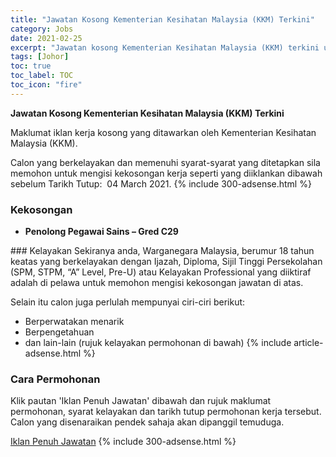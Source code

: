 ```yaml
---
title: "Jawatan Kosong Kementerian Kesihatan Malaysia (KKM) Terkini" 
category: Jobs 
date: 2021-02-25 
excerpt: "Jawatan kosong Kementerian Kesihatan Malaysia (KKM) terkini untuk kekosongan Penolong Pegawai Sains – Gred C29" 
tags: [Johor] 
toc: true 
toc_label: TOC 
toc_icon: "fire" 
--- 
```


**Jawatan Kosong Kementerian Kesihatan Malaysia (KKM) Terkini**

Maklumat iklan kerja kosong yang ditawarkan oleh Kementerian Kesihatan Malaysia (KKM). 

Calon yang berkelayakan dan memenuhi syarat-syarat yang ditetapkan sila memohon untuk mengisi kekosongan kerja seperti yang diiklankan dibawah sebelum Tarikh Tutup:  04 March 2021. 
{% include 300-adsense.html %} 
### Kekosongan 
<ul>
<li>
<p><b>Penolong Pegawai Sains &#8211; Gred C29</b></p>
</li>
</ul> 
### Kelayakan 
Sekiranya anda, Warganegara Malaysia, berumur 18 tahun keatas yang berkelayakan dengan Ijazah, Diploma, Sijil Tinggi Persekolahan (SPM, STPM, “A” Level, Pre-U) atau Kelayakan Professional yang diiktiraf adalah di pelawa untuk memohon mengisi kekosongan jawatan di atas.

Selain itu calon juga perlulah mempunyai ciri-ciri berikut:
- Berperwatakan menarik
- Berpengetahuan
- dan lain-lain (rujuk kelayakan permohonan di bawah) 
{% include article-adsense.html %} 
### Cara Permohonan 
Klik pautan 'Iklan Penuh Jawatan' dibawah dan rujuk maklumat permohonan, syarat kelayakan dan tarikh tutup permohonan kerja tersebut.
Calon yang disenaraikan pendek sahaja akan dipanggil temuduga.

<a href="http://infokerjaya.org/pejabat-kesihatan-daerah-kluang/" class="btn btn--info" target="_blank" rel="nofollow noopenner">Iklan Penuh Jawatan</a> 
{% include 300-adsense.html %} 